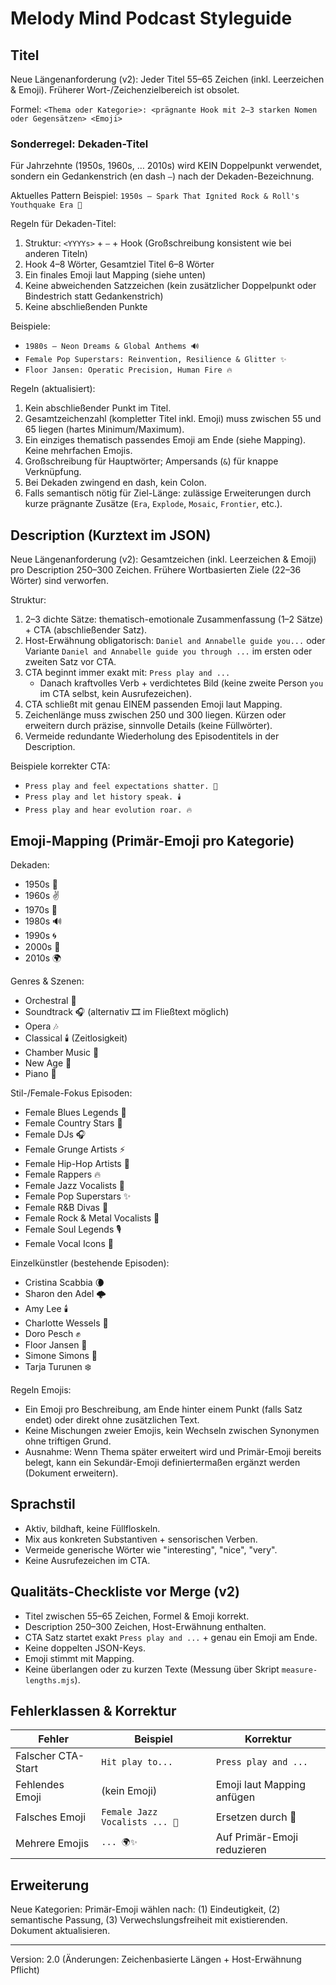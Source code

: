 # Melody Mind Podcast Styleguide

## Titel

Neue Längenanforderung (v2): Jeder Titel 55–65 Zeichen (inkl. Leerzeichen & Emoji). Früherer Wort-/Zeichenzielbereich ist obsolet.

Formel: `<Thema oder Kategorie>: <prägnante Hook mit 2–3 starken Nomen oder Gegensätzen> <Emoji>`

### Sonderregel: Dekaden-Titel

Für Jahrzehnte (1950s, 1960s, … 2010s) wird KEIN Doppelpunkt verwendet, sondern ein Gedankenstrich (en dash `–`) nach der Dekaden-Bezeichnung.

Aktuelles Pattern Beispiel: `1950s – Spark That Ignited Rock & Roll's Youthquake Era 🎸`

Regeln für Dekaden-Titel:

1. Struktur: `<YYYYs>` + ` – ` + Hook (Großschreibung konsistent wie bei anderen Titeln)
2. Hook 4–8 Wörter, Gesamtziel Titel 6–8 Wörter
3. Ein finales Emoji laut Mapping (siehe unten)
4. Keine abweichenden Satzzeichen (kein zusätzlicher Doppelpunkt oder Bindestrich statt Gedankenstrich)
5. Keine abschließenden Punkte

Beispiele:

- `1980s – Neon Dreams & Global Anthems 🔊`
- `Female Pop Superstars: Reinvention, Resilience & Glitter ✨`
- `Floor Jansen: Operatic Precision, Human Fire 🔥`

Regeln (aktualisiert):

1. Kein abschließender Punkt im Titel.
2. Gesamtzeichenzahl (kompletter Titel inkl. Emoji) muss zwischen 55 und 65 liegen (hartes Minimum/Maximum).
3. Ein einziges thematisch passendes Emoji am Ende (siehe Mapping). Keine mehrfachen Emojis.
4. Großschreibung für Hauptwörter; Ampersands (`&`) für knappe Verknüpfung.
5. Bei Dekaden zwingend en dash, kein Colon.
6. Falls semantisch nötig für Ziel-Länge: zulässige Erweiterungen durch kurze prägnante Zusätze (`Era`, `Explode`, `Mosaic`, `Frontier`, etc.).

## Description (Kurztext im JSON)

Neue Längenanforderung (v2): Gesamtzeichen (inkl. Leerzeichen & Emoji) pro Description 250–300 Zeichen. Frühere Wortbasierten Ziele (22–36 Wörter) sind verworfen.

Struktur:

1. 2–3 dichte Sätze: thematisch-emotionale Zusammenfassung (1–2 Sätze) + CTA (abschließender Satz).
2. Host-Erwähnung obligatorisch: `Daniel and Annabelle guide you...` oder Variante `Daniel and Annabelle guide you through ...` im ersten oder zweiten Satz vor CTA.
3. CTA beginnt immer exakt mit: `Press play and ...`
   - Danach kraftvolles Verb + verdichtetes Bild (keine zweite Person `you` im CTA selbst, kein Ausrufezeichen).
4. CTA schließt mit genau EINEM passenden Emoji laut Mapping.
5. Zeichenlänge muss zwischen 250 und 300 liegen. Kürzen oder erweitern durch präzise, sinnvolle Details (keine Füllwörter).
6. Vermeide redundante Wiederholung des Episodentitels in der Description.

Beispiele korrekter CTA:

- `Press play and feel expectations shatter. 🤘`
- `Press play and let history speak. 🕯️`
- `Press play and hear evolution roar. 🔥`

## Emoji-Mapping (Primär-Emoji pro Kategorie)

Dekaden:

- 1950s 🎸
- 1960s ✌️
- 1970s 🌈
- 1980s 🔊
- 1990s 🌀
- 2000s 💽
- 2010s 🌍

Genres & Szenen:

- Orchestral 🎼
- Soundtrack 🎧 (alternativ 🎞️ im Fließtext möglich)
- Opera 🎶
- Classical 🕯️ (Zeitlosigkeit)
- Chamber Music 🤲
- New Age 🌌
- Piano 🎹

Stil-/Female-Fokus Episoden:

- Female Blues Legends 🎤
- Female Country Stars 🤠
- Female DJs 🎧
- Female Grunge Artists ⚡
- Female Hip-Hop Artists 🎤
- Female Rappers 🔥
- Female Jazz Vocalists 🎷
- Female Pop Superstars ✨
- Female R&B Divas 💜
- Female Rock & Metal Vocalists 🤘
- Female Soul Legends 🎙️
- Female Vocal Icons 👑

Einzelkünstler (bestehende Episoden):

- Cristina Scabbia 🌘
- Sharon den Adel 🌩️
- Amy Lee 🕯️
- Charlotte Wessels 🦋
- Doro Pesch ✊
- Floor Jansen 🌋
- Simone Simons 🌌
- Tarja Turunen ❄️

Regeln Emojis:

- Ein Emoji pro Beschreibung, am Ende hinter einem Punkt (falls Satz endet) oder direkt ohne zusätzlichen Text.
- Keine Mischungen zweier Emojis, kein Wechseln zwischen Synonymen ohne triftigen Grund.
- Ausnahme: Wenn Thema später erweitert wird und Primär-Emoji bereits belegt, kann ein Sekundär-Emoji definiertermaßen ergänzt werden (Dokument erweitern).

## Sprachstil

- Aktiv, bildhaft, keine Füllfloskeln.
- Mix aus konkreten Substantiven + sensorischen Verben.
- Vermeide generische Wörter wie "interesting", "nice", "very".
- Keine Ausrufezeichen im CTA.

## Qualitäts-Checkliste vor Merge (v2)

- Titel zwischen 55–65 Zeichen, Formel & Emoji korrekt.
- Description 250–300 Zeichen, Host-Erwähnung enthalten.
- CTA Satz startet exakt `Press play and ...` + genau ein Emoji am Ende.
- Keine doppelten JSON-Keys.
- Emoji stimmt mit Mapping.
- Keine überlangen oder zu kurzen Texte (Messung über Skript `measure-lengths.mjs`).

## Fehlerklassen & Korrektur

| Fehler | Beispiel | Korrektur |
|--------|----------|-----------|
| Falscher CTA-Start | `Hit play to...` | `Press play and ...` |
| Fehlendes Emoji | (kein Emoji) | Emoji laut Mapping anfügen |
| Falsches Emoji | `Female Jazz Vocalists ... 🎤` | Ersetzen durch 🎷 |
| Mehrere Emojis | `... 🌍✨` | Auf Primär-Emoji reduzieren |

## Erweiterung

Neue Kategorien: Primär-Emoji wählen nach: (1) Eindeutigkeit, (2) semantische Passung, (3) Verwechslungsfreiheit mit existierenden. Dokument aktualisieren.

---

Version: 2.0 (Änderungen: Zeichenbasierte Längen + Host-Erwähnung Pflicht)
